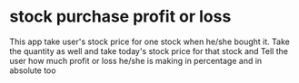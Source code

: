 # stock purchase profit or loss
 
This app take user's stock price for one stock when he/she bought it.
Take the quantity as well and take today's stock price for that stock and Tell the user how much profit or loss he/she is making in percentage and in absolute too
